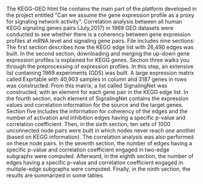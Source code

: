 The KEGG-GEO html file contains the main part of the platform developed in the project entitled "Can we assume the gene expression profile as a proxy for signaling network activity". Correlation analysis between all human KEGG signaling genes pairs (July,2017) in 1969 GEO datasets were conducted to see whether there is a coherency between gene expression profiles at mRNA level and signaling gene pairs. File includes nine sections:
The first section describes how the KEGG edge list with 26,490 edges was built. In the second section, downloading and merging the up-down gene expression profiles is explained for KEGG genes. Section three walks you through the preprocessing of expression profiles. In this step, an extensive list containing 1969 experiments (GDS) was built. A large expression matrix called Exprtable with 40,903 samples in column and 3187 genes in rows was constructed. From this matrix, a list called SignalingNet was constructed, with an element for each gene pair in the KEGG edge list. In the fourth section, each element of SignalingNet contains the expression values and correlation information for the source and the target genes. Section five includes the information for coherency of the edges and the number of activation and inhibition edges having a specific p-value and correlation coefficient. Then, in the sixth section, ten sets of 1000 unconnected node pairs were built in which nodes never reach one another (based on KEGG information). The correlation analysis was also performed on these node pairs. In the seventh section, the number of edges having a specific p-value and correlation coefficient engaged in two-edge subgraphs were computed. Afterward, in the eighth section, the number of edges having a specific p-value and correlation coefficient engaged in multiple-edge subgraphs were computed. Finally, in the ninth section, the results are summarized in some tables.

